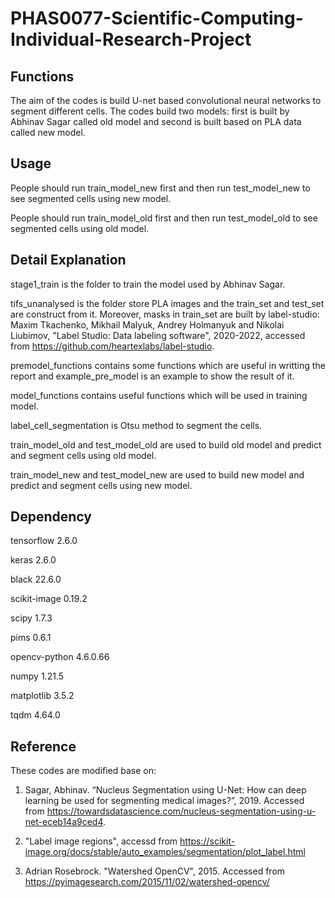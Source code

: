 # PHAS0077-Scientific-Computing-Individual-Research-Project

## Functions
The aim of the codes is build U-net based convolutional neural networks to segment different cells. The codes build two models: first is built by Abhinav Sagar called old model and second is built based on PLA data called new model.

## Usage
People should run train_model_new first and then run test_model_new to see segmented cells using new model.

People should run train_model_old first and then run test_model_old to see segmented cells using old model.

## Detail Explanation
stage1_train is the folder to train the model used by Abhinav Sagar. 

tifs_unanalysed is the folder store PLA images and the train_set and test_set are construct from it. Moreover, masks in train_set are built by label-studio:
Maxim Tkachenko, Mikhail Malyuk, Andrey Holmanyuk and Nikolai Liubimov, "Label Studio: Data labeling software", 2020-2022, accessed from https://github.com/heartexlabs/label-studio.

premodel_functions contains some functions which are useful in writting the report and example_pre_model is an example to show the result of it.

model_functions contains useful functions which will be used in training model.

label_cell_segmentation is Otsu method to segment the cells.

train_model_old and test_model_old are used to build old model and predict and segment cells using old model.

train_model_new and test_model_new are used to build new model and predict and segment cells using new model.

## Dependency

tensorflow                2.6.0

keras                     2.6.0

black                     22.6.0

scikit-image              0.19.2

scipy                     1.7.3

pims                      0.6.1

opencv-python             4.6.0.66

numpy                     1.21.5

matplotlib                3.5.2

tqdm                      4.64.0

## Reference
These codes are modified base on: 
1. Sagar, Abhinav. “Nucleus Segmentation using U-Net: How can deep learning be used for segmenting medical images?”, 2019. Accessed from https://towardsdatascience.com/nucleus-segmentation-using-u-net-eceb14a9ced4. 

2. "Label image regions", accessd from https://scikit-image.org/docs/stable/auto_examples/segmentation/plot_label.html

3. Adrian Rosebrock. "Watershed OpenCV", 2015. Accessed from https://pyimagesearch.com/2015/11/02/watershed-opencv/
